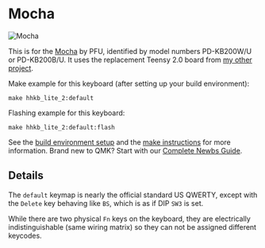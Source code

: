 # Mocha

![Mocha](https://deskthority.net/wiki/images/e/ed/HHKB_Lite_2.jpg)

This is for the [Mocha](https://deskthority.net/wiki/HHKB_Lite)
by PFU, identified by model numbers PD-KB200W/U or PD-KB200B/U. It
uses the replacement Teensy 2.0 board from [my other
project](https://github.com/thirteen37/HHKB-Lite-2-Teensy).

Make example for this keyboard (after setting up your build environment):

    make hhkb_lite_2:default

Flashing example for this keyboard:

    make hhkb_lite_2:default:flash

See the [build environment setup](https://docs.qmk.fm/#/getting_started_build_tools) and the [make instructions](https://docs.qmk.fm/#/getting_started_make_guide) for more information. Brand new to QMK? Start with our [Complete Newbs Guide](https://docs.qmk.fm/#/newbs).

## Details

The `default` keymap is nearly the official standard US QWERTY, except
with the `Delete` key behaving like `BS`, which is as if DIP `SW3` is
set.

While there are two physical `Fn` keys on the keyboard, they are
electrically indistinguishable (same wiring matrix) so they can not be
assigned different keycodes.
